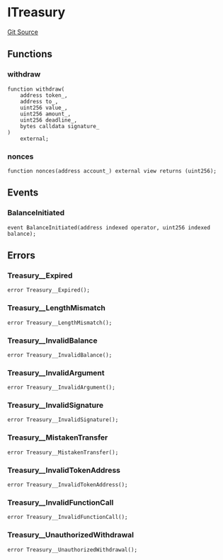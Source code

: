 # ITreasury
[Git Source](https://github.com/ContractLabs/foundry-bountykinds-contract/blob/67e6855d3beabdf242cc0b51d9e53b087a5235b9/src/oz-custom/presets/interfaces/ITreasury.sol)


## Functions
### withdraw


```solidity
function withdraw(
    address token_,
    address to_,
    uint256 value_,
    uint256 amount_,
    uint256 deadline_,
    bytes calldata signature_
)
    external;
```

### nonces


```solidity
function nonces(address account_) external view returns (uint256);
```

## Events
### BalanceInitiated

```solidity
event BalanceInitiated(address indexed operator, uint256 indexed balance);
```

## Errors
### Treasury__Expired

```solidity
error Treasury__Expired();
```

### Treasury__LengthMismatch

```solidity
error Treasury__LengthMismatch();
```

### Treasury__InvalidBalance

```solidity
error Treasury__InvalidBalance();
```

### Treasury__InvalidArgument

```solidity
error Treasury__InvalidArgument();
```

### Treasury__InvalidSignature

```solidity
error Treasury__InvalidSignature();
```

### Treasury__MistakenTransfer

```solidity
error Treasury__MistakenTransfer();
```

### Treasury__InvalidTokenAddress

```solidity
error Treasury__InvalidTokenAddress();
```

### Treasury__InvalidFunctionCall

```solidity
error Treasury__InvalidFunctionCall();
```

### Treasury__UnauthorizedWithdrawal

```solidity
error Treasury__UnauthorizedWithdrawal();
```

